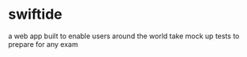 # swiftide
a web app built to enable users around the world take mock up tests to prepare for any exam
